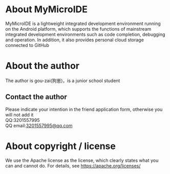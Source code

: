 # About MyMicroIDE
MyMicroIDE is a lightweight integrated development environment running on the Android platform, which supports the functions of mainstream integrated development environments such as code completion, debugging and operation. In addition, it also provides personal cloud storage connected to GitHub
# About the author
The author is gou-zai(狗崽)，is a junior school student
## Contact the author
Please indicate your intention in the friend application form, otherwise you will not add it<br>
QQ:3201557995<br>
QQ email:3201557995@qq.com
# About copyright / license
We use the Apache license as the license, which clearly states what you can and cannot do. For details, see https://apache.org/licenses/
